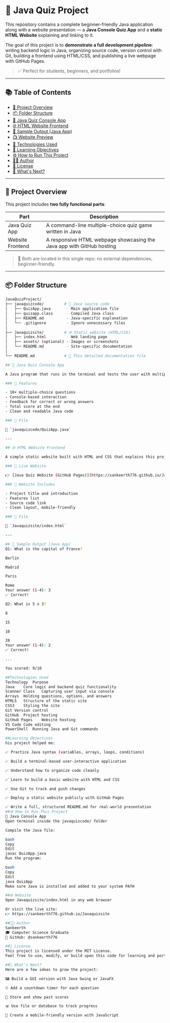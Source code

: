 # 🧠 Java Quiz Project

This repository contains a complete beginner-friendly Java application along with a website presentation — a **Java Console Quiz App** and a **static HTML Website** explaining and linking to it.

The goal of this project is to **demonstrate a full development pipeline**: writing backend logic in Java, organizing source code, version control with Git, building a frontend using HTML/CSS, and publishing a live webpage with GitHub Pages.

> ✅ Perfect for students, beginners, and portfolios!

---

## 📚 Table of Contents

- [📁 Project Overview](#-project-overview)
- [📦 Folder Structure](#-folder-structure)
- [🧠 Java Quiz Console App](#-java-quiz-console-app)
- [🌐 HTML Website Frontend](#-html-website-frontend)
- [📸 Sample Output (Java App)](#-sample-output-java-app)
- [📺 Website Preview](#-website-preview)
- [🧪 Technologies Used](#-technologies-used)
- [🎯 Learning Objectives](#-learning-objectives)
- [⚙️ How to Run This Project](#️-how-to-run-this-project)
- [🧑‍💻 Author](#-author)
- [📜 License](#-license)
- [🚀 What's Next?](#-whats-next)

---

## 📁 Project Overview

This project includes **two fully functional parts**:

| Part             | Description                                                           |
| ---------------- | --------------------------------------------------------------------- |
| Java Quiz App    | A command-line multiple-choice quiz game written in Java              |
| Website Frontend | A responsive HTML webpage showcasing the Java app with GitHub hosting |

> 📁 Both are located in this single repo: no external dependencies, beginner-friendly.

---

## 📦 Folder Structure

```bash
JavaQuizProject/
├── javaquizcode/         # 🧠 Java source code
│   ├── QuizApp.java       - Main application file
│   ├── quizapp.class      - Compiled Java class
│   ├── README.md          - Java-specific explanation
│   └── .gitignore         - Ignore unnecessary files
│
├── Javaquizsite/         # 🌐 Static website (HTML/CSS)
│   ├── index.html         - Web landing page
│   ├── assets/ (optional) - Images or screenshots
│   └── README.md          - Site-specific documentation
│
└── README.md             # 📘 This detailed documentation file

## 🧠 Java Quiz Console App

A Java program that runs in the terminal and tests the user with multiple-choice questions. It displays feedback after each question and shows the final score.

### 🔹 Features

- 10+ multiple-choice questions
- Console-based interaction
- Feedback for correct or wrong answers
- Total score at the end
- Clean and readable Java code

### 📄 File

📄 `javaquizcode/QuizApp.java`

---

## 🌐 HTML Website Frontend

A simple static website built with HTML and CSS that explains this project.

### 🔗 Live Website

👉 [Java Quiz Website (GitHub Pages)](https://sankeerth776.github.io/Javaquizsite)

### 🔹 Website Includes

- Project title and introduction
- Features list
- Source code link
- Clean layout, mobile-friendly

### 📄 File

📄 `Javaquizsite/index.html`

---

## 📸 Sample Output (Java App)
Q1: What is the capital of France?

Berlin

Madrid

Paris

Rome
Your answer (1-4): 3
✅ Correct!

Q2: What is 5 x 3?

8

15

10

20
Your answer (1-4): 2
✅ Correct!

...

You scored: 9/10

##Technologies Used
Technology	Purpose
Java	Core logic and backend quiz functionality
Scanner Class	Capturing user input via console
Arrays	Holding questions, options, and answers
HTML5	Structure of the static site
CSS3	Styling the site
Git	Version control
GitHub	Project hosting
GitHub Pages	Website hosting
VS Code	Code editing
PowerShell	Running Java and Git commands

##Learning Objectives
his project helped me:

✅ Practice Java syntax (variables, arrays, loops, conditions)

✅ Build a terminal-based user-interactive application

✅ Understand how to organize code cleanly

✅ Learn to build a basic website with HTML and CSS

✅ Use Git to track and push changes

✅ Deploy a static website publicly with GitHub Pages

✅ Write a full, structured README.md for real-world presentation
##⚙️ How to Run This Project
🧠 Java Console App
Open terminal inside the javaquizcode/ folder

Compile the Java file:

bash
Copy
Edit
javac QuizApp.java
Run the program:

bash
Copy
Edit
java QuizApp
Make sure Java is installed and added to your system PATH

##🌐 Website
Open Javaquizsite/index.html in any web browser

Or visit the live site:
👉 https://sankeerth776.github.io/Javaquizsite

##🧑‍💻 Author
Sankeerth
🎓 Computer Science Graduate
🔗 GitHub: @sankeerth776

##📜 License
This project is licensed under the MIT License.
Feel free to use, modify, or build upon this code for learning and portfolios.

##🚀 What's Next?
Here are a few ideas to grow the project:

🖼️ Build a GUI version with Java Swing or JavaFX

⏱ Add a countdown timer for each question

💾 Store and show past scores

📊 Use file or database to track progress

📱 Create a mobile-friendly version with JavaScript



```
